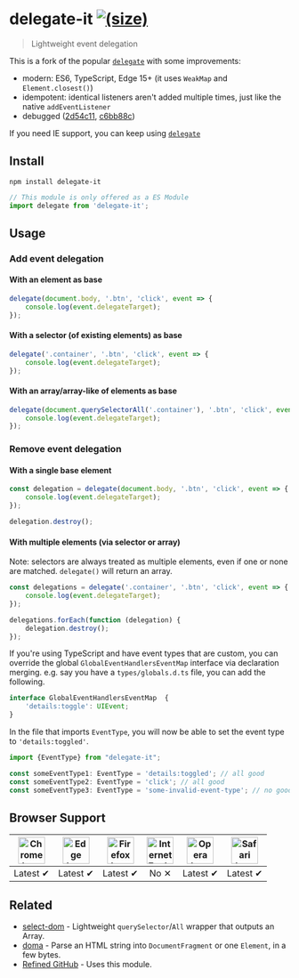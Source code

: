 # delegate-it [![(size)][badge-gzip]](#no-link)

  [badge-gzip]: https://img.shields.io/bundlephobia/minzip/delegate-it.svg?label=gzipped

> Lightweight event delegation

This is a fork of the popular [`delegate`](https://github.com/zenorocha/delegate) with some improvements:

- modern: ES6, TypeScript, Edge 15+ (it uses `WeakMap` and `Element.closest()`)
- idempotent: identical listeners aren't added multiple times, just like the native `addEventListener`
- debugged ([2d54c11](https://github.com/fregante/delegate-it/commit/2d54c1182aefd3ec9d8250fda76290971f5d7166), [c6bb88c](https://github.com/fregante/delegate-it/commit/c6bb88c2aa8097b25f22993a237cf09c96bcbfb8))

If you need IE support, you can keep using [`delegate`](https://github.com/zenorocha/delegate)

## Install

```
npm install delegate-it
```

```js
// This module is only offered as a ES Module
import delegate from 'delegate-it';
```

## Usage

### Add event delegation

#### With an element as base

```js
delegate(document.body, '.btn', 'click', event => {
    console.log(event.delegateTarget);
});
```

#### With a selector (of existing elements) as base

```js
delegate('.container', '.btn', 'click', event => {
    console.log(event.delegateTarget);
});
```

#### With an array/array-like of elements as base

```js
delegate(document.querySelectorAll('.container'), '.btn', 'click', event => {
    console.log(event.delegateTarget);
});
```

### Remove event delegation

#### With a single base element

```js
const delegation = delegate(document.body, '.btn', 'click', event => {
    console.log(event.delegateTarget);
});

delegation.destroy();
```

#### With multiple elements (via selector or array)

Note: selectors are always treated as multiple elements, even if one or none are matched. `delegate()` will return an array.

```js
const delegations = delegate('.container', '.btn', 'click', event => {
    console.log(event.delegateTarget);
});

delegations.forEach(function (delegation) {
    delegation.destroy();
});
```

If you're using TypeScript and have event types that are custom, you can override the global `GlobalEventHandlersEventMap` interface via declaration merging. e.g. say you have a `types/globals.d.ts` file, you can add the following.

```js
interface GlobalEventHandlersEventMap  {
    'details:toggle': UIEvent;
}
```

In the file that imports `EventType`, you will now be able to set the event type to `'details:toggled'`.

```js
import {EventType} from "delegate-it";

const someEventType1: EventType = 'details:toggled'; // all good
const someEventType2: EventType = 'click'; // all good
const someEventType3: EventType = 'some-invalid-event-type'; // no good
```

## Browser Support

| <img src="https://clipboardjs.com/assets/images/chrome.png" width="48px" height="48px" alt="Chrome logo"> | <img src="https://clipboardjs.com/assets/images/edge.png" width="48px" height="48px" alt="Edge logo"> | <img src="https://clipboardjs.com/assets/images/firefox.png" width="48px" height="48px" alt="Firefox logo"> | <img src="https://clipboardjs.com/assets/images/ie.png" width="48px" height="48px" alt="Internet Explorer logo"> | <img src="https://clipboardjs.com/assets/images/opera.png" width="48px" height="48px" alt="Opera logo"> | <img src="https://clipboardjs.com/assets/images/safari.png" width="48px" height="48px" alt="Safari logo"> |
|:---:|:---:|:---:|:---:|:---:|:---:|
| Latest ✔ | Latest ✔ | Latest ✔ | No ✕ | Latest ✔ | Latest ✔ |


## Related

- [select-dom](https://github.com/fregante/select-dom) - Lightweight `querySelector`/`All` wrapper that outputs an Array.
- [doma](https://github.com/fregante/doma) - Parse an HTML string into `DocumentFragment` or one `Element`, in a few bytes.
- [Refined GitHub](https://github.com/sindresorhus/refined-github) - Uses this module.
